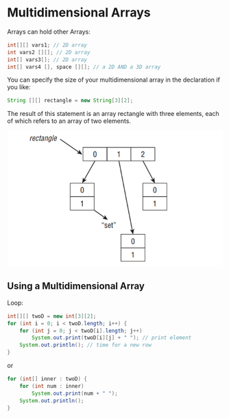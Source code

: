 # Multidimensional Arrays

Arrays can hold other Arrays:

```Java
int[][] vars1; // 2D array
int vars2 [][]; // 2D array
int[] vars3[]; // 2D array
int[] vars4 [], space [][]; // a 2D AND a 3D array
```

You can specify the size of your multidimensional array in the declaration if you like:

```Java
String [][] rectangle = new String[3][2];
```

The result of this statement is an array rectangle with three elements, each of which refers to an array of two elements.

![alt Multidimensional Array](resources/multiArray.png "Arrays")

## Using a Multidimensional Array

Loop:

```Java
int[][] twoD = new int[3][2];
for (int i = 0; i < twoD.length; i++) {
    for (int j = 0; j < twoD[i].length; j++)
        System.out.print(twoD[i][j] + " "); // print element
    System.out.println(); // time for a new row
}
```

or

```Java
for (int[] inner : twoD) {
    for (int num : inner)
        System.out.print(num + " ");
    System.out.println();
}
```